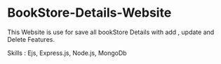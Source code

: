 # BookStore-Details-Website
This Website is use for save all bookStore Details with add , update and Delete Features. 

Skills :  Ejs, Express.js, Node.js, MongoDb

